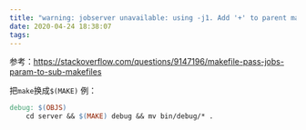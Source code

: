 ```yaml
---
title: "warning: jobserver unavailable: using -j1. Add '+' to parent make rule."
date: 2020-04-24 18:38:07
tags:
---
```


参考：<https://stackoverflow.com/questions/9147196/makefile-pass-jobs-param-to-sub-makefiles>

把```make```换成```$(MAKE)```
例：
```Makefile
debug: $(OBJS)
	cd server && $(MAKE) debug && mv bin/debug/* .
```
